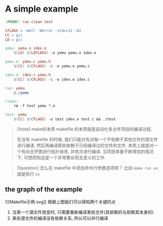 # A simple example
```makefile
.PHONY: run clean test

CFLAGS = -Wall -Werror -std=c11 -O2
CC = gcc
LD = gcc

yemu: yemu.o idex.o
	$(LD) $(LDFLAGS) -o yemu yemu.o idex.o

yemu.o: yemu.c yemu.h
	$(CC) $(CFLAGS) -c -o yemu.o yemu.c

idex.o: idex.c yemu.h
	$(CC) $(CFLAGS) -c -o idex.o idex.c

run: yemu
	@./yemu

clean:
	rm -f test yemu *.o

test: yemu
	$(CC) $(CFLAGS) -o test idex.o test.c && ./test
```

>[!note] make的本质
>makefile 的本质就是自动化多文件项目的编译过程.
>
>在没有 makefile 的时候, 我们只能对先对每一个不依赖于其他文件的源文件进行编译, 然后再编译那些依赖于已经编译过的文件的文件. 本质上就是对一个有向无环图进行拓扑排序, 并依次进行编译. 当项目体量不断增加的情况下, 可想而知这是一个非常繁杂而无意义的工作.

>[!question] 怎么在 makefile 中添加命令行参数选项呢？
> 比如 `make run xx` 就是执行 `xx`

## the graph of the example

![[Makefile示例.svg]]
根据上图我们可以得知两个关键的点
1. 当某一个源文件改变时, 只需要重新编译某些文件(其依赖的与依赖其本身的)
2. 某些源文件的编译没有依赖关系, 所以可以并行编译